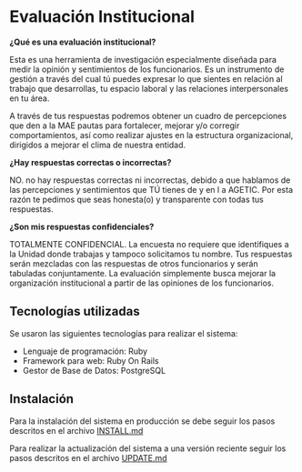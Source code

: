 # Evaluación Institucional

**¿Qué es una evaluación institucional?**

Esta es una herramienta de investigación
especialmente diseñada para medir la opinión y sentimientos de los funcionarios.
Es un instrumento de gestión a través del cual tú puedes expresar lo que sientes
en relación al trabajo que desarrollas, tu espacio laboral y las relaciones
interpersonales en tu área.

A través de tus respuestas podremos obtener un cuadro de percepciones que den a
la MAE pautas para fortalecer, mejorar y/o corregir comportamientos, así como
realizar ajustes en la estructura organizacional, dirigidos a mejorar el clima
de nuestra entidad.

**¿Hay respuestas correctas o incorrectas?**

NO. no hay respuestas correctas ni incorrectas, debido a que hablamos de las
percepciones y sentimientos que TÚ tienes de y en l a AGETIC. Por esta razón te
pedimos que seas honesta(o) y transparente con todas tus respuestas.

**¿Son mis respuestas confidenciales?**

TOTALMENTE CONFIDENCIAL. La encuesta no
requiere que identifiques a la Unidad donde trabajas y tampoco solicitamos tu
nombre. Tus respuestas serán mezcladas con las respuestas de otros funcionarios
y serán tabuladas conjuntamente. La evaluación simplemente busca mejorar la
organización institucional a partir de las opiniones de los funcionarios.

## Tecnologías utilizadas

Se usaron las siguientes tecnologías para realizar el sistema:

* Lenguaje de programación: Ruby
* Framework para web: Ruby On Rails
* Gestor de Base de Datos: PostgreSQL

## Instalación

Para la instalación del sistema en producción se debe seguir los pasos descritos
en el archivo [INSTALL.md](INSTALL.md)

Para realizar la actualización del sistema a una versión reciente seguir los
pasos descritos en el archivo [UPDATE.md](UPDATE.md)
